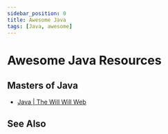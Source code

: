 ```yaml
---
sidebar_position: 0
title: Awesome Java
tags: [Java, awesome]
---
```


Awesome Java Resources
======================


Masters of Java
---------------

- [Java | The Will Will Web](https://blog.miniasp.com/category/Java)


See Also
--------

